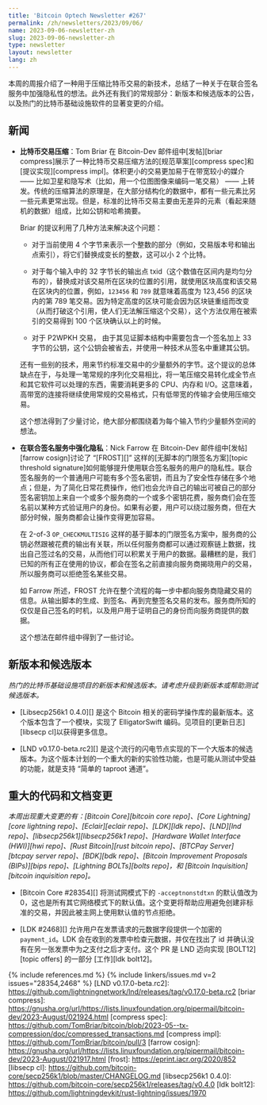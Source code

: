 ```yaml
---
title: 'Bitcoin Optech Newsletter #267'
permalink: /zh/newsletters/2023/09/06/
name: 2023-09-06-newsletter-zh
slug: 2023-09-06-newsletter-zh
type: newsletter
layout: newsletter
lang: zh
---
```


本周的周报介绍了一种用于压缩比特币交易的新技术，总结了一种关于在联合签名服务中加强隐私性的想法。此外还有我们的常规部分：新版本和候选版本的公告，以及热门的比特币基础设施软件的显著变更的介绍。

## 新闻

- **<!--bitcoin-transaction-compression-->比特币交易压缩**：Tom Briar 在 Bitcoin-Dev 邮件组中[发帖][briar compress]展示了一种比特币交易压缩方法的[规范草案][compress spec]和[提议实现][compress impl]。体积更小的交易更加易于在带宽较小的媒介 —— 比如卫星和隐写术（比如，用一个位图图像来编码一笔交易） —— 上转发。传统的压缩算法的原理是，在大部分结构化的数据中，都有一些元素比另一些元素更常出现。但是，标准的比特币交易主要由无差异的元素（看起来随机的数据）组成，比如公钥和哈希摘要。

    Briar 的提议利用了几种方法来解决这个问题：

    - 对于当前使用 4 个字节来表示一个整数的部分（例如，交易版本号和输出点索引），将它们替换成变长的整数，这可以小 2 个比特。

    - 对于每个输入中的 32 字节长的输出点 txid（这个数值在区间内是均匀分布的），替换成对该交易所在区块的位置的引用，就使用区块高度和该交易在区块内的位置，例如，`123456` 和 `789` 就意味着高度为 123,456 的区块内的第 789 笔交易。因为特定高度的区块可能会因为区块链重组而改变（从而打破这个引用，使人们无法解压缩这个交易），这个方法仅用在被索引的交易得到 100 个区块确认以上的时候。

    - 对于 P2WPKH 交易， 由于其见证脚本结构中需要包含一个签名加上 33 字节的公钥，这个公钥会被省去，并使用一种技术从签名中重建其公钥。

    还有一些别的技术，用来节约标准交易中的少量额外的字节。这个提议的总体缺点在于，与处理一笔常规的序列化交易相比，将一笔压缩交易转化成全节点和其它软件可以处理的东西，需要消耗更多的 CPU、内存和 I/O。这意味着，高带宽的连接将继续使用常规的交易格式，只有低带宽的传输才会使用压缩交易。

    这个想法得到了少量讨论，绝大部分都围绕着为每个输入节约少量额外空间的想法。

- **<!--privacy-enhanced-cosigning-->在联合签名服务中强化隐私**：Nick Farrow 在 Bitcoin-Dev 邮件组中[发帖][farrow cosign]讨论了 “[FROST][]” 这样的[无脚本的门限签名方案][topic threshold signature]如何能够提升使用联合签名服务的用户的隐私性。联合签名服务的一个普通用户可能有多个签名密钥，而且为了安全性存储在多个地点；但是，为了简化日常花费操作，他们也会允许自己的输出可被自己的部分签名密钥加上来自一个或多个服务商的一个或多个密钥花费，服务商们会在签名前以某种方式验证用户的身份。如果有必要，用户可以绕过服务商，但在大部分时候，服务商都会让操作变得更加容易。

    在 2-of-3 `OP_CHECKMULTISIG` 这样的基于脚本的门限签名方案中，服务商的公钥必然跟被花费的输出有关联，所以任何服务商都可以通过观察链上数据，找出自己签过名的交易，从而他们可以积累关于用户的数据。最糟糕的是，我们已知的所有正在使用的协议，都会在签名之前直接向服务商揭晓用户的交易，所以服务商可以拒绝签名某些交易。

    如 Farrow 所述，FROST 允许在整个流程的每一步中都向服务商隐藏交易的信息。从输出脚本的生成、到签名、再到完整签名交易的发布。服务商所知的仅仅是自己签名的时机，以及用户用于证明自己的身份而向服务商提供的数据。

    这个想法在邮件组中得到了一些讨论。

## 新版本和候选版本

*热门的比特币基础设施项目的新版本和候选版本。请考虑升级到新版本或帮助测试候选版本。*

- [Libsecp256k1 0.4.0][] 是这个 Bitcoin 相关的密码学操作库的最新版本。这个版本包含了一个模块，实现了 ElligatorSwift 编码。见项目的[更新日志][libsecp cl]以获得更多信息。

- [LND v0.17.0-beta.rc2][] 是这个流行的闪电节点实现的下一个大版本的候选版本。为这个版本计划的一个重大的新的实验性功能，也是可能从测试中受益的功能，就是支持 “简单的 taproot 通道”。

## 重大的代码和文档变更

*本周出现重大变更的有：[Bitcoin Core][bitcoin core repo]、[Core Lightning][core lightning repo]、[Eclair][eclair repo]、[LDK][ldk repo]、[LND][lnd repo]、[libsecp256k1][libsecp256k1 repo]、[Hardware Wallet Interface (HWI)][hwi repo]、[Rust Bitcoin][rust bitcoin repo]、[BTCPay Server][btcpay server repo]、[BDK][bdk repo]、[Bitcoin Improvement Proposals (BIPs)][bips repo]、[Lightning BOLTs][bolts repo]，和 [Bitcoin Inquisition][bitcoin inquisition repo]。*

- [Bitcoin Core #28354][] 将测试网模式下的 `-acceptnonstdtxn` 的默认值改为 0，这也是所有其它网络模式下的默认值。这个变更将帮助应用避免创建非标准的交易，并因此被主网上使用默认值的节点拒绝。

- [LDK #2468][] 允许用户在发票请求的元数据字段提供一个加密的 `payment_id`。LDK 会在收到的发票中检查元数据，并仅在找出了 id 并确认没有在另一张发票中为之支付之后才支付。这个 PR 是 LND 迈向实现 [BOLT12][topic offers] 的一部分 [工作][ldk bolt12]。


{% include references.md %}
{% include linkers/issues.md v=2 issues="28354,2468" %}
[LND v0.17.0-beta.rc2]: https://github.com/lightningnetwork/lnd/releases/tag/v0.17.0-beta.rc2
[briar compress]: https://gnusha.org/url/https://lists.linuxfoundation.org/pipermail/bitcoin-dev/2023-August/021924.html
[compress spec]: https://github.com/TomBriar/bitcoin/blob/2023-05--tx-compression/doc/compressed_transactions.md
[compress impl]: https://github.com/TomBriar/bitcoin/pull/3
[farrow cosign]: https://gnusha.org/url/https://lists.linuxfoundation.org/pipermail/bitcoin-dev/2023-August/021917.html
[frost]: https://eprint.iacr.org/2020/852
[libsecp cl]: https://github.com/bitcoin-core/secp256k1/blob/master/CHANGELOG.md
[libsecp256k1 0.4.0]: https://github.com/bitcoin-core/secp256k1/releases/tag/v0.4.0
[ldk bolt12]: https://github.com/lightningdevkit/rust-lightning/issues/1970
